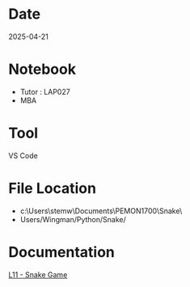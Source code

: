 # Date
2025-04-21

# Notebook
- Tutor : LAP027
- MBA

# Tool
VS Code

# File Location
- c:\Users\stemw\Documents\PEMON1700\Snake\
- Users/Wingman/Python/Snake/

# Documentation
[L11 - Snake Game](https://docs.google.com/presentation/d/1JWBuzvW5q9asH71KLYnkvYIW28bX39-EJ_OdQVWn8fs/edit?usp=drive_link)
